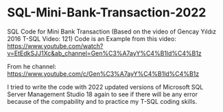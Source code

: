 # SQL-Mini-Bank-Transaction-2022
SQL Code for Mini Bank Transaction (Based on the video of Gencay Yıldız 2016 T-SQL Video: 121)
Code is an Example from this video: https://www.youtube.com/watch?v=EtEdkSJJ1Xc&ab_channel=Gen%C3%A7ayY%C4%B1ld%C4%B1z

From he channel: https://www.youtube.com/c/Gen%C3%A7ayY%C4%B1ld%C4%B1z

I tried to write the code with 2022 updated versions of Microsoft SQL Server Management Studio 18 again to see if there will be any error because of the
compability and to practice my T-SQL coding skills.
